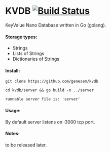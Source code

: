 KVDB [![Build Status](https://travis-ci.org/genesem/kvdb.svg?branch=master)](https://travis-ci.org/genesem/kvdb)
========

KeyValue Nano Database written in Go (golang).

#### Storage types:

* Strings
* Lists of Strings
* Dictionaries of Strings


#### Install:

  `git clone https://github.com/genesem/kvdb`

  `cd kvdb/server && go build -o ../server`
  
  `runnable server file is: 'server'`

#### Usage:

By default server listens on :3000 tcp port.



#### Notes:

to be released later.